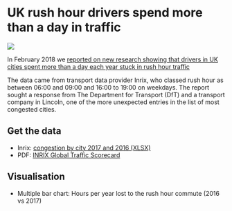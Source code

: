 # UK rush hour drivers spend more than a day in traffic

![](https://ichef-1.bbci.co.uk/news/624/cpsprodpb/168F/production/_99857750_chart-rushhour_birmingham-y3k6a-nc.png)

In February 2018 we [reported on new research showing that drivers in UK cities spent more than a day each year stuck in rush hour traffic](http://www.bbc.co.uk/news/uk-england-42917201)

The data came from transport data provider Inrix, who classed rush hour as between 06:00 and 09:00 and 16:00 to 19:00 on weekdays. The report sought a response from The Department for Transport (DfT) and a transport company in Lincoln, one of the more unexpected entries in the list of most congested cities.

## Get the data

* Inrix: [congestion by city 2017 and 2016 (XLSX)](https://github.com/BBC-Data-Unit/traffic-jam-time/blob/master/CongestionDataInrix2017.xlsx)
* PDF: [INRIX Global Traffic Scorecard](https://github.com/BBC-Data-Unit/traffic-jam-time/blob/master/INRIX_2017_Traffic%20Scorecard%20-%20FINAL.PDF)

## Visualisation

* Multiple bar chart: Hours per year lost to the rush hour commute (2016 vs 2017)
